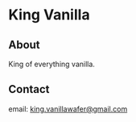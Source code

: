 # King Vanilla
## About
King of everything vanilla.
## Contact
email: king.vanillawafer@gmail.com
<!---
king-vanilla/king-vanilla is a ✨ special ✨ repository because its `README.md` (this file) appears on your GitHub profile.
You can click the Preview link to take a look at your changes.
--->
